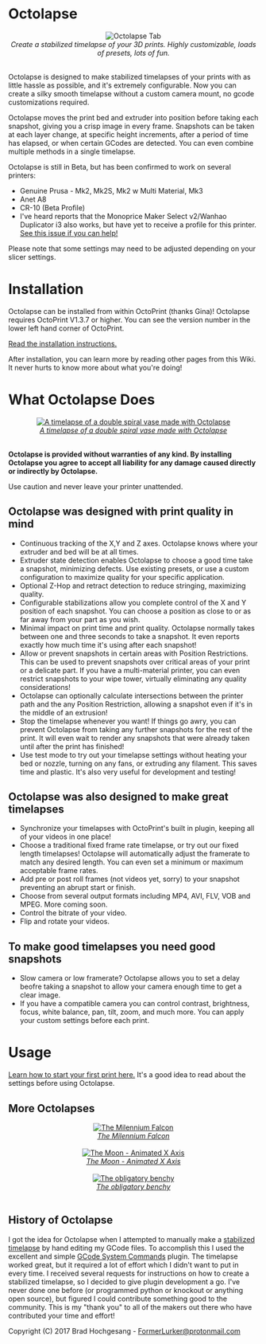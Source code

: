 # Octolapse
<div align="center">
    <img src="https://raw.githubusercontent.com/FormerLurker/Octolapse/NoPause/Extras/Wiki/assets/img/tab_mini.png" alt="Octolapse Tab"/>
    <div> 
        <i>Create a stabilized timelapse of your 3D prints.  Highly customizable, loads of presets, lots of fun.</i>
    </div>
    <br/>
</div>

Octolapse is designed to make stabilized timelapses of your prints with as little hassle as possible, and it's extremely configurable.  Now you can create a silky smooth timelapse without a custom camera mount, no gcode customizations required.

Octolapse moves the print bed and extruder into position before taking each snapshot, giving you a crisp image in every frame.  Snapshots can be taken at each layer change, at specific height increments, after a period of time has elapsed, or when certain GCodes are detected.  You can even combine multiple methods in a single timelapse.

Octolapse is still in Beta, but has been confirmed to work on several printers:

*  Genuine Prusa - Mk2, Mk2S, Mk2 w Multi Material, Mk3
*  Anet A8
*  CR-10 (Beta Profile)
*  I've heard reports that the Monoprice Maker Select v2/Wanhao Duplicator i3 also works, but have yet to receive a profile for this printer.  [See this issue if you can help!](https://github.com/FormerLurker/Octolapse/issues/27)

Please note that some settings may need to be adjusted depending on your slicer settings.

# Installation
Octolapse can be installed from within OctoPrint (thanks Gina)!  Octolapse requires OctoPrint V1.3.7 or higher.  You can see the version number in the lower left hand corner of OctoPrint.

[Read the installation instructions.](https://github.com/FormerLurker/Octolapse/wiki/Installation)

After installation, you can learn more by reading other pages from this Wiki.  It never hurts to know more about what you're doing!

# What Octolapse Does

<div align="center">
    <a href="https://youtu.be/er0VCYen1MY" title="Watch on youtube">
        <img src="https://img.youtube.com/vi/er0VCYen1MY/0.jpg" alt="A timelapse of a double spiral vase made with Octolapse"/>
    </a>
    <div> 
        <a href="https://www.thingiverse.com/thing:570288" alt="Link to the model from this video" title="view model on thingiverse" target="_blank">
  <i>A timelapse of a double spiral vase made with Octolapse</i>
</a>
    </div>
    <br/>
</div>

**Octolapse is provided without warranties of any kind.  By installing Octolapse you agree to accept all liability for any damage caused directly or indirectly by Octolapse.**  

Use caution and never leave your printer unattended.

## Octolapse was designed with print quality in mind
* Continuous tracking of the X,Y and Z axes.  Octolapse knows where your extruder and bed will be at all times.
* Extruder state detection enables Octolapse to choose a good time take a snapshot, minimizing defects.  Use existing presets, or use a custom configuration to maximize quality for your specific application.
* Optional Z-Hop and retract detection to reduce stringing, maximizing quality.
* Configurable stabilizations allow you complete control of the X and Y position of each snapshot.  You can choose a position as close to or as far away from your part as you wish.
* Minimal impact on print time and print quality.  Octolapse normally takes between one and three seconds to take a snapshot.  It even reports exactly how much time it's using after each snapshot!
* Allow or prevent snapshots in certain areas with Position Restrictions.  This can be used to prevent snapshots over critical areas of your print or a delicate part.  If you have a multi-material printer, you can even restrict snapshots to your wipe tower, virtually eliminating any quality considerations!  
* Octolapse can optionally calculate intersections between the printer path and the any Position Restriction, allowing a snapshot even if it's in the middle of an extrusion!
* Stop the timelapse whenever you want!  If things go awry, you can prevent Octolapse from taking any further snapshots for the rest of the print.  It will even wait to render any snapshots that were already taken until after the print has finished!
* Use test mode to try out your timelapse settings without heating your bed or nozzle, turning on any fans, or extruding any filament.  This saves time and plastic.  It's also very useful for development and testing! 
## Octolapse was also designed to make great timelapses
* Synchronize your timelapses with OctoPrint's built in plugin, keeping all of your videos in one place!
* Choose a traditional fixed frame rate timelapse, or try out our fixed length timelapses!  Octolapse will automatically adjust the framerate to match any desired length.  You can even set a minimum or maximum acceptable frame rates.
* Add pre or post roll frames (not videos yet, sorry) to your snapshot preventing an abrupt start or finish.
* Choose from several output formats including MP4, AVI, FLV, VOB and MPEG.  More coming soon.
* Control the bitrate of your video.
* Flip and rotate your videos.
## To make good timelapses you need good snapshots
* Slow camera or low framerate?  Octolapse allows you to set a delay beofre taking a snapshot to allow your camera enough time to get a clear image.
* If you have a compatible camera you can control contrast, brightness, focus, white balance, pan, tilt, zoom, and much more.  You can apply your custom settings before each print.

# Usage
[Learn how to start your first print here.](https://github.com/FormerLurker/Octolapse/wiki/Usage)  It's a good idea to read about the settings before using Octolapse.


## More Octolapses
<div align="center">
    <a href="https://youtu.be/dYbWfBCLNbI" title="Watch on youtube">
        <img src="https://img.youtube.com/vi/dYbWfBCLNbI/0.jpg" alt="The Milennium Falcon"/>
    </a>
    <div> 
        <a href="https://www.thingiverse.com/thing:919475" alt="Link to the model from this video" title="view model on thingiverse" target="_blank">
            <i>The Milennium Falcon</i>
        </a>
    </div>
    <br/>
</div>

<div align="center">
    <a href="https://youtu.be/4kEHbRrp2Jk" title="Watch on youtube">
        <img src="https://img.youtube.com/vi/4kEHbRrp2Jk/0.jpg" alt="The Moon - Animated X Axis"/>
    </a>
    <div> 
        <a href="https://www.thingiverse.com/thing:2531838" alt="Link to the model from this video" title="view model on thingiverse" target="_blank"> 
            <i>The Moon - Animated X Axis</i>
        </a>
    </div>
    <br/>
</div>

<div align="center">
    <a href="https://youtu.be/Ra5Jjq-nJfA" title="Watch on youtube">
        <img src="https://img.youtube.com/vi/Ra5Jjq-nJfA/0.jpg" alt="The obligatory benchy"/>
    </a>
    <div> 
        <a href="https://www.thingiverse.com/thing:763622" alt="Link to the model from this video" title="view model on thingiverse" target="_blank">
            <i>The obligatory benchy</i>
        </a>
    </div>
    <br/>
</div>

## History of Octolapse
I got the idea for Octolapse when I attempted to manually make a [stabilized timelapse](https://youtu.be/xZlP4vpAKNc) by hand editing my GCode files.  To accomplish this I used the excellent and simple [GCode System Commands](https://github.com/kantlivelong/OctoPrint-GCodesystemCommands) plugin.  The timelapse worked great, but it required a lot of effort which I didn't want to put in every time.  I received several requests for instructions on how to create a stabilized timelapse, so I decided to give plugin development a go.  I've never done one before (or programmed python or knockout or anything open source), but figured I could contribute something good to the community.  This is my "thank you" to all of the makers out there who have contributed your time and effort!


Copyright (C) 2017  Brad Hochgesang - FormerLurker@protonmail.com
